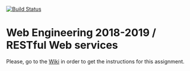 [![Build Status](https://travis-ci.org/UNIZAR-30246-WebEngineering/lab3-restful-ws.svg?branch=master)](https://travis-ci.org/UNIZAR-30246-WebEngineering/lab3-restful-ws)
# Web Engineering 2018-2019 / RESTful Web services
Please, go to the [Wiki](https://github.com/UNIZAR-30246-WebEngineering/lab3-restful-ws/wiki) in order to get the instructions for this assignment.
